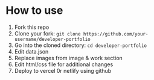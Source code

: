 # How to use

1. Fork this repo
2. Clone your fork: `git clone https://github.com/your-username/developer-portfolio`
3. Go into the cloned directory: `cd developer-portfolio`
4. Edit data.json
5. Replace images from image & work section
6. Edit html/css file for additional changes
7. Deploy to vercel 0r netlify using github